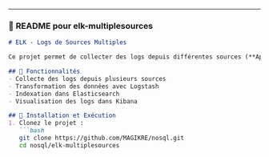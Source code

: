 
---

### 📝 **README pour elk-multiplesources**
```markdown
# ELK - Logs de Sources Multiples

Ce projet permet de collecter des logs depuis différentes sources (**Apache, MySQL, fichiers logs, etc.**) en utilisant **Logstash**.

## 📌 Fonctionnalités
- Collecte des logs depuis plusieurs sources
- Transformation des données avec Logstash
- Indexation dans Elasticsearch
- Visualisation des logs dans Kibana

## 🚀 Installation et Exécution
1. Clonez le projet :
   ```bash
   git clone https://github.com/MAGIKRE/nosql.git
   cd nosql/elk-multiplesources
